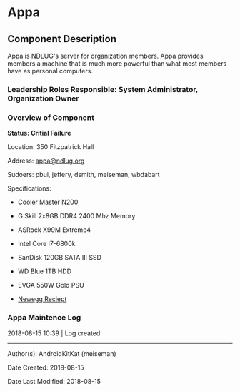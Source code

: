 # Appa

## Component Description

Appa is NDLUG's server for organization members. Appa provides members a machine that is much more powerful than what most members have as personal computers.

### Leadership Roles Responsible: System Administrator, Organization Owner

### Overview of Component

**Status: Critial Failure**

Location: 350 Fitzpatrick Hall

Address: appa@ndlug.org

Sudoers: pbui, jeffery, dsmith, meiseman, wbdabart

Specifications:

* Cooler Master N200

* G.Skill 2x8GB DDR4 2400 Mhz Memory

* ASRock X99M Extreme4 

* Intel Core i7-6800k

* SanDisk 120GB SATA III SSD

* WD Blue 1TB HDD

* EVGA 550W Gold PSU

* [Newegg Reciept](https://yld.me/vFV?raw=1)

### Appa Maintence Log

2018-08-15 10:39 | Log created

----

Author(s): AndroidKitKat (meiseman)

Date Created: 2018-08-15

Date Last Modified: 2018-08-15
